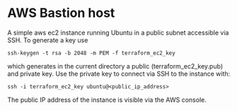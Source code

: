 # AWS Bastion host

A simple aws ec2 instance running Ubuntu in a public subnet accessible via SSH.
To generate a key use

```
ssh-keygen -t rsa -b 2048 -m PEM -f terraform_ec2_key
```

which generates in the current directory a public (terraform_ec2_key.pub) and private key.
Use the private key to connect via SSH to the instance with:

```
ssh -i terraform_ec2_key ubuntu@<public_ip_address>
```

The public IP address of the instance is visible via the AWS console.
